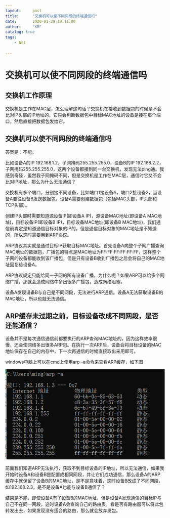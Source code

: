 ```yaml
---
layout:     post
title:      "交换机可以使不同网段的终端通信吗"
date:       2020-01-29 19:11:00
author:     "KM"
catalog: true
tags:
    - Net

---
```

# 交换机可以使不同网段的终端通信吗

## 交换机工作原理

交换机是工作在MAC层，怎么理解这句话？交换机在接收到数据包的时候是不会比对IP头部的IP地址的，它只会判断数据包中目标MAC地址的设备是接在那个端口，然后直接把数据包发给它。

## 交换机可以使不同网段的终端通信吗

答案是：不能。

比如设备A的IP 192.168.1.2，子网掩码255.255.255.0，设备B的IP 192.168.2.2，子网掩码255.255.255.0，这两个设备都接到同一台交换机，发现无法ping通。我感到奇怪，虽然我子网掩码不同，但是交换机是工作在MAC层，通信时它又不会比对IP地址，那么为什么无法通信？

交换机有多个端口，分别接不同设备，比如端口1接设备A，端口2接设备2，当设备A要往设备B发送数据包，设备A需要创建数据包（包括MAC头部，IP头部和TCP头部）。

创建IP头部时需要知道源设备IP(即设备A IP)，源设备MAC地址(即设备A MAC地址)，目标设备IP(即设备B IP)，目标设备MAC地址(即设备B MAC地址)，我们通信前肯定是知道通信目标对象的IP的，但是通信目标对象的MAC地址是不知道的，所以这时需要用到ARP协议。

ARP协议其实就是通过目标IP获取目标MAC地址。首先设备A向整个子网广播查询MAC地址的数据包，广播包的特点是MAC地址为FF:FF:FF:FF:FF:FF，这样整个子网的设备都能收到该广播包，但是只有设备B收到广播包之后会将自己的MAC地址回复给设备A。

ARP协议规定只能给同一子网的所有设备广播，为什么呢？如果ARP可以给多个网络广播，那就会造成网络中多出很多广播包，造成网络阻塞。

设备A发现设备B与自己是不同网段，无法进行ARP通信。设备A无法获取设备B的MAC地址，所以也就无法通信。

## ARP缓存未过期之前，目标设备改成不同网段，是否还能通信？

设备并不是每次通信通信前都要执行的ARP查询MAC地址的，因为这样效率很慢，还会使网络多出很多ARP包。在执行一次ARP后，设备会将目标设备的MAC地址保存在自己的内存中，下一次再通信的时候直接取出来用即可。

windows电脑上可以在cmd上使用arp -a命令来查看ARP缓存，如下图

![](/img/article-picture/2020-01-29-switch-different-net-communication/2020-01-29-switch-different-net-communication.m_1.png)

前面我们知道ARP无法执行，获取不到目标设备的IP地址，所以无法通信，如果我开始时设备A和设备B是配置成相同网段，并让它们成功通信，那么设备A的ARP缓存中就保留了设备B的MAC地址，是不是意味着，这时设备B改成了不同网段，如192.168.2.3，是不是设备A也能与设备B通信了？

结果是不能，即使设备A有了设备B的MAC地址，但是设备A发现通信的目标IP与自己不在同一网段，这时设备A会查询自己的路由表，看是否有路由器可以将此包转发出去，如果发现没有适合的路由，那么就会放弃发包。

